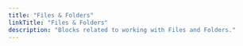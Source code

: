 ```yaml
---
title: "Files & Folders"
linkTitle: "Files & Folders"
description: "Blocks related to working with Files and Folders."
---
```

